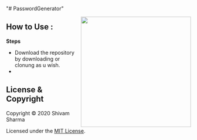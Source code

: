 "# PasswordGenerator" 

[<img src="https://media.giphy.com/media/IgLIVXrBcID9cExa6r/giphy.gif" align="right" width="300" hight="400"/>](https://media.giphy.com/media/IgLIVXrBcID9cExa6r/giphy.gif)

## How to Use :

**Steps**
  - Download the repository by downloading or clonung as u wish.
  -



## License & Copyright

Copyright © 2020 Shivam Sharma

Licensed under the [MIT License](LICENSE).


